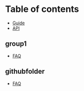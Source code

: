 # Table of contents

* [Guide](README.md)
* [API](api.md)

## group1

* [FAQ](group1/faq.md)


## githubfolder

* [FAQ](githubfolder/githubmd.md)
